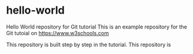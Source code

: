 # hello-world
Hello World repository for Git tutorial
This is an example repository for the Git tutoial on https://www.w3schools.com

This repository is built step by step in the tutorial.
This repository is